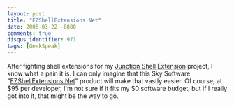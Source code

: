```yaml
---
layout: post
title: "EZShellExtensions.Net"
date: 2006-03-22 -0800
comments: true
disqus_identifier: 971
tags: [GeekSpeak]
---
```

After fighting shell extensions for my [Junction Shell
Extension](/archive/2005/04/20/junction-shell-extensions.aspx) project,
I know what a pain it is. I can only imagine that this Sky Software
"[EZShellExtensions.Net](http://www.ssware.com/ezshell/ezshell.htm)"
product will make that vastly easier. Of course, at \$95 per developer,
I'm not sure if it fits my \$0 software budget, but if I really got into
it, that might be the way to go.
